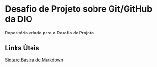 # Desafio de Projeto sobre Git/GitHub da DIO
Repositório criado para o Desafio de Projeto.

## Links Úteis
[Sintaxe Básica de Markdown](https://www.markdownguide.org/basic-syntax/)
